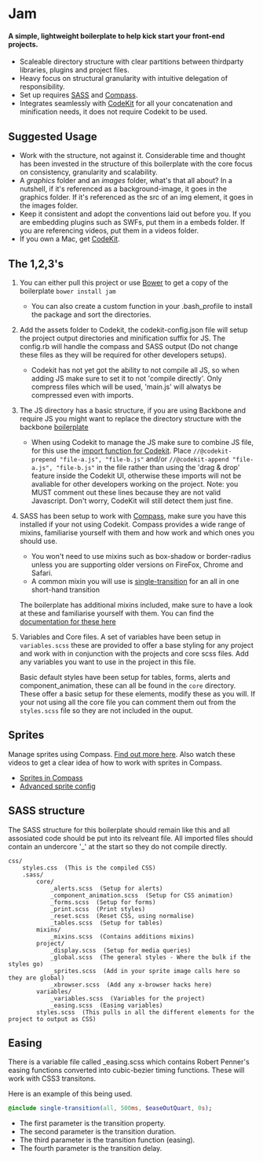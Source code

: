 # Jam
 
#### A simple, lightweight boilerplate to help kick start your front-end projects.
 
* Scaleable directory structure with clear partitions between thirdparty libraries, plugins and project files.
* Heavy focus on structural granularity with intuitive delegation of responsibility.
* Set up requires [SASS](http://sass-lang.com/) and [Compass](http://compass-style.org/).
* Integrates seamlessly with [CodeKit](http://incident57.com/codekit/) for all your concatenation and minification needs, it does not require Codekit to be used.
 
## Suggested Usage
 
* Work with the structure, not against it. Considerable time and thought has been invested in the structure of this boilerplate with the core focus on consistency, granularity and scalability.
* A *graphics* folder and an *images* folder, what's that all about? In a nutshell, if it's referenced as a background-image, it goes in the graphics folder. If it's referenced as the src of an img element, it goes in the images folder.
* Keep it consistent and adopt the conventions laid out before you. If you are embedding plugins such as SWFs, put them in a embeds folder. If you are referencing videos, put them in a videos folder.
* If you own a Mac, get [CodeKit](http://incident57.com/codekit/).

## The 1,2,3's

1. You can either pull this project or use [Bower](http://bower.io/) to get a copy of the boilerplate ``bower install jam``
	* You can also create a custom function in your .bash_profile to install the package and sort the directories.
2. Add the assets folder to Codekit, the codekit-config.json file will setup the project output directories and minification suffix for JS. The config.rb will handle the compass and SASS output (Do not change these files as they will be required for other developers setups).
	* Codekit has not yet got the ability to not compile all JS, so when adding JS make sure to set it to not 'compile directly'. Only compress files which will be used, 'main.js' will alwatys be compressed even with imports.
3. The JS directory has a basic structure, if you are using Backbone and require JS you might want to replace the directory structure with the backbone [boilerplate]()
	* When using Codekit to manage the JS make sure to combine JS file, for this use the [import function for Codekit](http://incident57.com/codekit/help.php#help-imports). Place ``//@codekit-prepend "file-a.js", "file-b.js"`` and/or ``//@codekit-append "file-a.js", "file-b.js"`` in the file rather than using the 'drag & drop' feature inside the Codekit UI, otherwise these imports will not be avaliable for other developers working on the project. Note: you MUST comment out these lines because they are not valid Javascript. Don't worry, CodeKit will still detect them just fine.
4. SASS has been setup to work with [Compass](http://compass-style.org/), make sure you have this installed if your not using Codekit. Compass provides a wide range of mixins, familiarise yourself with them and how work and which ones you should use.
	* You won't need to use mixins such as box-shadow or  border-radius unless you are supporting older versions on FireFox, Chrome and Safari.
	* A common mixin you will use is [single-transition](http://compass-style.org/reference/compass/css3/transition/#mixin-single-transition) for an all in one short-hand transition
	
	The boilerplate has additional mixins included, make sure to have a look at these and familiarise yourself with them. You can find the [documentation for these here](mixin.md)
5. Variables and Core files. A set of variables have been setup in ``variables.scss`` these are provided to offer a base styling for any project and work with in conjunction with the projects and core scss files. Add any variables you want to use in the project in this file.

	Basic default styles have been setup for tables, forms, alerts and component_animation, these can all be found in the ``core`` directory. These offer a basic setup for these elements, modify these as you will.
	If your not using all the core file you can comment them out from the ``styles.scss`` file so they are not included in the ouput.
	
## Sprites
Manage sprites using Compass. [Find out more here](http://compass-style.org/help/tutorials/spriting/).
Also watch these videos to get a clear idea of how to work with sprites in Compass.

* [Sprites in Compass](http://www.youtube.com/watch?v=Tl6bceyTjFw)
* [Advanced sprite config](http://www.youtube.com/watch?v=8ZHZPxIjiS8)

	
## SASS structure
The SASS structure for this boilerplate should remain like this and all assosiated code should be put into its relveant file.
All imported files should contain an undercore '_' at the start so they do not compile directly.

```
css/
	styles.css  (This is the compiled CSS)
	.sass/
		core/
			_alerts.scss  (Setup for alerts)
			_component_animation.scss  (Setup for CSS animation)
			_forms.scss  (Setup for forms)
			_print.scss  (Print styles)
			_reset.scss  (Reset CSS, using normalise)
			_tables.scss  (Setup for tables)
		mixins/
			_mixins.scss  (Contains additions mixins)
		project/
			_display.scss  (Setup for media queries)
			_global.scss  (The general styles - Where the bulk if the styles go)
			_sprites.scss  (Add in your sprite image calls here so they are global)
			_xbrowser.scss  (Add any x-browser hacks here)
		variables/
			_variables.scss  (Variables for the project)
			_easing.scss  (Easing variables)
		styles.scss  (This pulls in all the different elements for the project to output as CSS)
```


## Easing
There is a variable file called _easing.scss which contains Robert Penner's easing functions converted into cubic-bezier timing functions. These will work with CSS3 transitons.

Here is an example of this being used.

```sass
@include single-transition(all, 500ms, $easeOutQuart, 0s);
```

* The first parameter is the transition property.
* The second parameter is the transition duration.
* The third parameter is the transition function (easing).
* The fourth parameter is the transition delay.